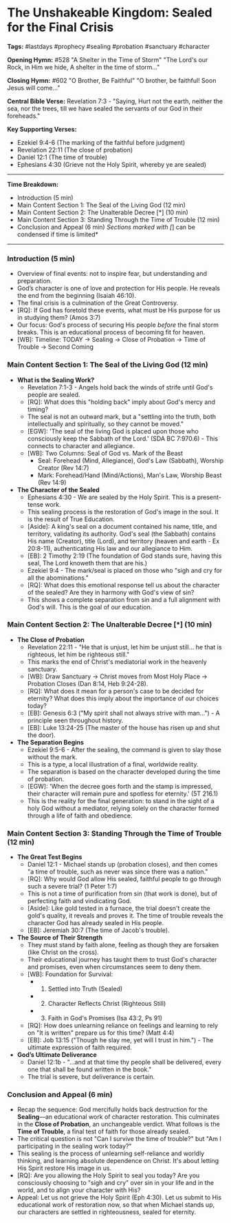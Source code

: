 # The Unshakeable Kingdom: Sealed for the Final Crisis

**Tags:** #lastdays #prophecy #sealing #probation #sanctuary #character

**Opening Hymn:** #528 "A Shelter in the Time of Storm" "The Lord's our Rock, in Him we hide, A shelter in the time of storm..."

**Closing Hymn:** #602 "O Brother, Be Faithful" "O brother, be faithful! Soon Jesus will come..."

**Central Bible Verse:** Revelation 7:3 - "Saying, Hurt not the earth, neither the sea, nor the trees, till we have sealed the servants of our God in their foreheads."

**Key Supporting Verses:**
-   Ezekiel 9:4-6 (The marking of the faithful before judgment)
-   Revelation 22:11 (The close of probation)
-   Daniel 12:1 (The time of trouble)
-   Ephesians 4:30 (Grieve not the Holy Spirit, whereby ye are sealed)

---
**Time Breakdown:**
-   Introduction (5 min)
-   Main Content Section 1: The Seal of the Living God (12 min)
-   Main Content Section 2: The Unalterable Decree [*] (10 min)
-   Main Content Section 3: Standing Through the Time of Trouble (12 min)
-   Conclusion and Appeal (6 min)
*Sections marked with [*] can be condensed if time is limited*
---

### Introduction (5 min)
-   Overview of final events: not to inspire fear, but understanding and preparation.
-   God’s character is one of love and protection for His people. He reveals the end from the beginning (Isaiah 46:10).
-   The final crisis is a culmination of the Great Controversy.
-   [RQ]: If God has foretold these events, what must be His purpose for us in studying them? (Amos 3:7)
-   Our focus: God's process of securing His people *before* the final storm breaks. This is an educational process of becoming fit for heaven.
-   [WB]: Timeline: TODAY -> Sealing -> Close of Probation -> Time of Trouble -> Second Coming

### Main Content Section 1: The Seal of the Living God (12 min)
-   **What is the Sealing Work?**
    -   Revelation 7:1-3 - Angels hold back the winds of strife until God's people are sealed.
    -   [RQ]: What does this "holding back" imply about God's mercy and timing?
    -   The seal is not an outward mark, but a "settling into the truth, both intellectually and spiritually, so they cannot be moved."
    -   [EGW]: 'The seal of the living God is placed upon those who consciously keep the Sabbath of the Lord.' (SDA BC 7:970.6) - This connects to character and allegiance.
    -   [WB]: Two Columns: Seal of God vs. Mark of the Beast
        -   Seal: Forehead (Mind, Allegiance), God's Law (Sabbath), Worship Creator (Rev 14:7)
        -   Mark: Forehead/Hand (Mind/Actions), Man's Law, Worship Beast (Rev 14:9)
-   **The Character of the Sealed**
    -   Ephesians 4:30 - We are sealed by the Holy Spirit. This is a present-tense work.
    -   This sealing process is the restoration of God's image in the soul. It is the result of True Education.
    -   [Aside]: A king's seal on a document contained his name, title, and territory, validating its authority. God's seal (the Sabbath) contains His name (Creator), title (Lord), and territory (heaven and earth - Ex 20:8-11), authenticating His law and our allegiance to Him.
    -   [EB]: 2 Timothy 2:19 (The foundation of God stands sure, having this seal, The Lord knoweth them that are his.)
    -   Ezekiel 9:4 - The mark/seal is placed on those who "sigh and cry for all the abominations."
    -   [RQ]: What does this emotional response tell us about the character of the sealed? Are they in harmony with God's view of sin?
    -   This shows a complete separation from sin and a full alignment with God's will. This is the goal of our education.

### Main Content Section 2: The Unalterable Decree [*] (10 min)
-   **The Close of Probation**
    -   Revelation 22:11 - "He that is unjust, let him be unjust still... he that is righteous, let him be righteous still."
    -   This marks the end of Christ's mediatorial work in the heavenly sanctuary.
    -   [WB]: Draw Sanctuary -> Christ moves from Most Holy Place -> Probation Closes (Dan 8:14, Heb 9:24-28).
    -   [RQ]: What does it mean for a person's case to be decided for eternity? What does this imply about the importance of our choices today?
    -   [EB]: Genesis 6:3 ("My spirit shall not always strive with man...") - A principle seen throughout history.
    -   [EB]: Luke 13:24-25 (The master of the house has risen up and shut the door).
-   **The Separation Begins**
    -   Ezekiel 9:5-6 - After the sealing, the command is given to slay those without the mark.
    -   This is a type, a local illustration of a final, worldwide reality.
    -   The separation is based on the character developed during the time of probation.
    -   [EGW]: 'When the decree goes forth and the stamp is impressed, their character will remain pure and spotless for eternity.' (5T 216.1)
    -   This is the reality for the final generation: to stand in the sight of a holy God without a mediator, relying solely on the character formed through a life of faith and obedience.

### Main Content Section 3: Standing Through the Time of Trouble (12 min)
-   **The Great Test Begins**
    -   Daniel 12:1 - Michael stands up (probation closes), and then comes "a time of trouble, such as never was since there was a nation."
    -   [RQ]: Why would God allow His sealed, faithful people to go through such a severe trial? (1 Peter 1:7)
    -   This is not a time of purification from sin (that work is done), but of perfecting faith and vindicating God.
    -   [Aside]: Like gold tested in a furnace, the trial doesn't create the gold's quality, it reveals and proves it. The time of trouble reveals the character God has already sealed in His people.
    -   [EB]: Jeremiah 30:7 (The time of Jacob's trouble).
-   **The Source of Their Strength**
    -   They must stand by faith alone, feeling as though they are forsaken (like Christ on the cross).
    -   Their educational journey has taught them to trust God's character and promises, even when circumstances seem to deny them.
    -   [WB]: Foundation for Survival:
        -   1. Settled into Truth (Sealed)
        -   2. Character Reflects Christ (Righteous Still)
        -   3. Faith in God's Promises (Isa 43:2, Ps 91)
    -   [RQ]: How does unlearning reliance on feelings and learning to rely on "It is written" prepare us for this time? (Matt 4:4)
    -   [EB]: Job 13:15 ("Though he slay me, yet will I trust in him.") - The ultimate expression of faith required.
-   **God’s Ultimate Deliverance**
    -   Daniel 12:1b - "...and at that time thy people shall be delivered, every one that shall be found written in the book."
    -   The trial is severe, but deliverance is certain.

### Conclusion and Appeal (6 min)
-   Recap the sequence: God mercifully holds back destruction for the **Sealing**—an educational work of character restoration. This culminates in the **Close of Probation**, an unchangeable verdict. What follows is the **Time of Trouble**, a final test of faith for those already sealed.
-   The critical question is not "Can I survive the time of trouble?" but "Am I participating in the sealing work today?"
-   This sealing is the process of unlearning self-reliance and worldly thinking, and learning absolute dependence on Christ. It's about letting His Spirit restore His image in us.
-   [RQ]: Are you allowing the Holy Spirit to seal you today? Are you consciously choosing to "sigh and cry" over sin in your life and in the world, and to align your character with His?
-   Appeal: Let us not grieve the Holy Spirit (Eph 4:30). Let us submit to His educational work of restoration now, so that when Michael stands up, our characters are settled in righteousness, sealed for eternity.